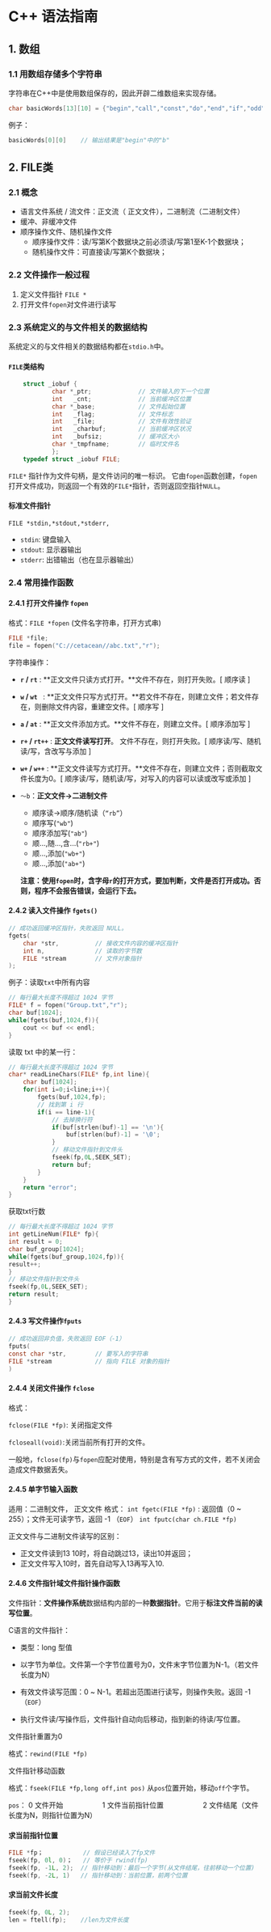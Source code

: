 # C++ 语法指南

## 1. 数组

### 1.1 用数组存储多个字符串
字符串在C++中是使用数组保存的，因此开辟二维数组来实现存储。
```c++
char basicWords[13][10] = {"begin","call","const","do","end","if","odd","procedure","read","then","var"," while","write"};
```

例子：

```C++
basicWords[0][0]    // 输出结果是"begin"中的"b"
```

## 2. FILE类
### 2.1 概念
- 语言文件系统 / 流文件：正文流（ 正文文件），二进制流（二进制文件）
- 缓冲、非缓冲文件
- 顺序操作文件、随机操作文件
  - 顺序操作文件：读/写第K个数据块之前必须读/写第1至K-1个数据块；
  - 随机操作文件：可直接读/写第K个数据块；
### 2.2 文件操作一般过程
1. 定义文件指针 `FILE *`
2. 打开文件`fopen`对文件进行读写

### 2.3 系统定义的与文件相关的数据结构
系统定义的与文件相关的数据结构都在`stdio.h`中。

#### `FILE`类结构
```C++
	struct _iobuf {
	        char *_ptr;				// 文件输入的下一个位置
	        int   _cnt;				// 当前缓冲区位置
	        char *_base;			// 文件起始位置
	        int   _flag;			// 文件标志
	        int   _file;			// 文件有效性验证
	        int   _charbuf;			// 当前缓冲区状况
	        int   _bufsiz;			// 缓冲区大小
	        char *_tmpfname;		// 临时文件名
	        };
	typedef struct _iobuf FILE;
```
`FILE*` 指针作为文件句柄，是文件访问的唯一标识。
它由`fopen`函数创建，`fopen`打开文件成功，则返回一个有效的`FILE*`指针，否则返回空指针`NULL`。

#### 标准文件指针
`FILE *stdin,*stdout,*stderr,`
- `stdin`: 键盘输入
- `stdout`: 显示器输出
- `stderr`: 出错输出（也在显示器输出）

### 2.4 常用操作函数
#### 2.4.1 打开文件操作 `fopen`
格式：`FILE *fopen` (文件名字符串，打开方式串)

```C++
FILE *file;
file = fopen("C://cetacean//abc.txt","r");
```

字符串操作：

- **`r` / `rt`** : **正文文件只读方式打开。**文件不存在，则打开失败。[ 顺序读 ]

- **`w` / `wt `** : **正文文件只写方式打开。**若文件不存在，则建立文件；若文件存在，则删除文件内容，重建空文件。[ 顺序写 ]

- **`a` / `at`** : **正文文件添加方式。**文件不存在，则建立文件。[ 顺序添加写 ]

- **`r+` / `rt++`** : **正文文件读写打开**。 文件不存在，则打开失败。[ 顺序读/写、随机读/写，含改写与添加 ]

- **`w+` / `w++`** : **正文文件读写方式打开。**文件不存在，则建立文件；否则截取文件长度为0。[ 顺序读/写，随机读/写，对写入的内容可以读或改写或添加 ]

- `～b`：**正文文件→二进制文件**       

     - 顺序读→顺序/随机读（`“rb”`）
     - 顺序写(`"wb"`)
     - 顺序添加写(`"ab"`)
     - 顺...,随...,含...(`"rb+"`)
     - 顺...,添加(`"wb+"`)
     - 顺...,添加(`"ab+"`)

     **注意：使用`fopen`时，含字母`r`的打开方式，要加判断，文件是否打开成功。否则，程序不会报告错误，会运行下去。**

#### 2.4.2 读入文件操作 `fgets()`
```C++
// 成功返回缓冲区指针，失败返回 NULL。
fgets( 
    char *str,			// 接收文件内容的缓冲区指针
    int n,				// 读取的字节数
    FILE *stream 		// 文件对象指针
);
```
例子：读取`txt`中所有内容
```C++
// 每行最大长度不得超过 1024 字节
FILE* f = fopen("Group.txt","r");
char buf[1024];
while(fgets(buf,1024,f)){
    cout << buf << endl;
}
```
读取 txt 中的某一行：

```C
// 每行最大长度不得超过 1024 字节
char* readLineChars(FILE* fp,int line){
    char buf[1024];
    for(int i=0;i<line;i++){
        fgets(buf,1024,fp);
        // 找到第 i 行
        if(i == line-1){
            // 去掉换行符
            if(buf[strlen(buf)-1] == '\n'){
                buf[strlen(buf)-1] = '\0';
            }
            // 移动文件指针到文件头
            fseek(fp,0L,SEEK_SET);
            return buf;
        }
    }
    return "error";
}
```

获取txt行数

```	C
// 每行最大长度不得超过 1024 字节
int getLineNum(FILE* fp){
int result = 0;
char buf_group[1024];
while(fgets(buf_group,1024,fp)){
result++;
}
// 移动文件指针到文件头
fseek(fp,0L,SEEK_SET);
return result;
}
```

#### 2.4.3 写文件操作`fputs`

```C 
// 成功返回非负值，失败返回 EOF（-1）
fputs(
const char *str,		// 要写入的字符串
FILE *stream			// 指向 FILE 对象的指针
)
```

#### 2.4.4 关闭文件操作 `fclose`

格式：

`fclose(FILE *fp)`: 关闭指定文件

`fcloseall(void)`:关闭当前所有打开的文件。

一般地，`fclose(fp)`与`fopen`应配对使用，特别是含有写方式的文件，若不关闭会造成文件数据丢失。

#### 2.4.5 单字节输入函数
适用：二进制文件， 正文文件
格式：
`int fgetc(FILE *fp)` : 返回值（0 ~ 255）；文件无可读字节，返回 -1 （`EOF`）
`int fputc(char ch.FILE *fp)`

正文文件与二进制文件读写的区别：

- 正文文件读到13 10时，将自动跳过13，读出10并返回；
- 正文文件写入10时，首先自动写入13再写入10.

#### 2.4.6 文件指针域文件指针操作函数

文件指针：**文件操作系统**数据结构内部的一种**数据指针**。它用于**标注文件当前的读写位置**。

C语言的文件指针：

- 类型：long 型值

- 以字节为单位。文件第一个字节位置号为0，文件末字节位置为N-1。（若文件长度为N）

- 有效文件读写范围：0 ~ N-1。若超出范围进行读写，则操作失败。返回 -1 （`EOF`）

- 执行文件读/写操作后，文件指针自动向后移动，指到新的待读/写位置。

文件指针重置为0

格式：`rewind(FILE *fp)`

文件指针移动函数

格式：`fseek(FILE *fp,long off,int pos)`	从`pos`位置开始，移动`off`个字节。

`pos`：          0 文件开始
　　　　　 1 文件当前指针位置
　　　　　 2 文件结尾（文件长度为N，则指针位置为N）

#### 求当前指针位置

```C
FILE *fp； 			// 假设已经读入了fp文件
fseek(fp, 0l, 0)； 	// 等价于 rwind(fp)
fseek(fp, -1L, 2); 	// 指针移动到：最后一个字节(从文件结尾，往前移动一个位置)
fseek(fp, -2L, 1) 	// 指针移动到：当前位置，前两个位置
```

#### 求当前文件长度

```C
fseek(fp, 0L, 2);
len = ftell(fp);	//len为文件长度
```


